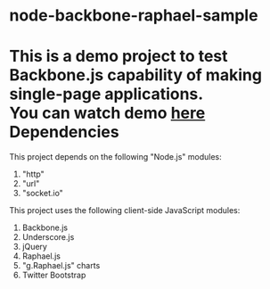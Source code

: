 node-backbone-raphael-sample
============================
This is a demo project to test Backbone.js capability of making single-page applications.<br/>
You can watch demo <a href="http://demo.videal.net:9098/backbone/" target="_blank">here</a>
Dependencies
============================
This project depends on the following "Node.js" modules:<br/>
  1. "http"<br/>
  2. "url"<br/>
  3. "socket.io"

This project uses the following client-side JavaScript modules:<br/>
  1. Backbone.js<br/>
  2. Underscore.js<br/>
  3. jQuery<br/>
  4. Raphael.js<br/>
  5. "g.Raphael.js" charts<br/>
  6. Twitter Bootstrap<br/>
